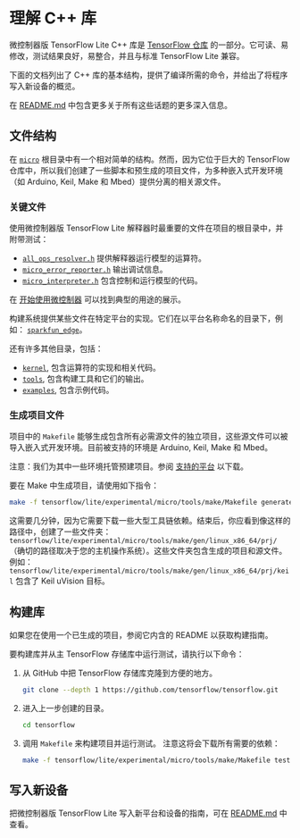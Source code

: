 # 理解 C++ 库

微控制器版 TensorFlow Lite C++ 库是
[TensorFlow 仓库](https://github.com/tensorflow/tensorflow/tree/master/tensorflow/lite/experimental/micro)
的一部分。它可读、易修改，测试结果良好，易整合，并且与标准 TensorFlow Lite 兼容。

下面的文档列出了 C++ 库的基本结构，提供了编译所需的命令，并给出了将程序写入新设备的概览。

在
[README.md](https://github.com/tensorflow/tensorflow/blob/master/tensorflow/lite/experimental/micro/README.md#如何将用于微控制器的TensorFlow-Lite写入一个新的平台)
中包含更多关于所有这些话题的更多深入信息。

## 文件结构

在
[`micro`](https://github.com/tensorflow/tensorflow/tree/master/tensorflow/lite/experimental/micro)
根目录中有一个相对简单的结构。然而，因为它位于巨大的 TensorFlow 仓库中，所以我们创建了一些脚本和预生成的项目文件，为多种嵌入式开发环境（如 Arduino, Keil, Make 和 Mbed）提供分离的相关源文件。

### 关键文件

使用微控制器版 TensorFlow Lite 解释器时最重要的文件在项目的根目录中，并附带测试：

-   [`all_ops_resolver.h`](https://github.com/tensorflow/tensorflow/blob/master/tensorflow/lite/experimental/micro/kernels/all_ops_resolver.h)
    提供解释器运行模型的运算符。
-   [`micro_error_reporter.h`](https://github.com/tensorflow/tensorflow/blob/master/tensorflow/lite/experimental/micro/micro_error_reporter.h)
    输出调试信息。
-   [`micro_interpreter.h`](https://github.com/tensorflow/tensorflow/blob/master/tensorflow/lite/experimental/micro/micro_interpreter.h)
    包含控制和运行模型的代码。

在 [开始使用微控制器](get_started.md) 可以找到典型的用途的展示。

构建系统提供某些文件在特定平台的实现。它们在以平台名称命名的目录下，例如：
[`sparkfun_edge`](https://github.com/tensorflow/tensorflow/tree/master/tensorflow/lite/experimental/micro/sparkfun_edge)。

还有许多其他目录，包括：

-   [`kernel`](https://github.com/tensorflow/tensorflow/tree/master/tensorflow/lite/experimental/micro/kernels),
    包含运算符的实现和相关代码。
-   [`tools`](https://github.com/tensorflow/tensorflow/tree/master/tensorflow/lite/experimental/micro/tools),
    包含构建工具和它们的输出。
-   [`examples`](https://github.com/tensorflow/tensorflow/tree/master/tensorflow/lite/experimental/micro/examples),
    包含示例代码。

### 生成项目文件

项目中的 `Makefile` 能够生成包含所有必需源文件的独立项目，这些源文件可以被导入嵌入式开发环境。目前被支持的环境是 Arduino, Keil, Make 和 Mbed。

注意：我们为其中一些环境托管预建项目。参阅
[支持的平台](overview.md#supported-platforms)
以下载。

要在 Make 中生成项目，请使用如下指令：

```bash
make -f tensorflow/lite/experimental/micro/tools/make/Makefile generate_projects
```

这需要几分钟，因为它需要下载一些大型工具链依赖。结束后，你应看到像这样的路径中，创建了一些文件夹：
`tensorflow/lite/experimental/micro/tools/make/gen/linux_x86_64/prj/` （确切的路径取决于您的主机操作系统）。这些文件夹包含生成的项目和源文件。例如：
`tensorflow/lite/experimental/micro/tools/make/gen/linux_x86_64/prj/keil`
包含了 Keil uVision 目标。

## 构建库

如果您在使用一个已生成的项目，参阅它内含的 README 以获取构建指南。

要构建库并从主 TensorFlow 存储库中运行测试，请执行以下命令：

1.  从 GitHub 中把 TensorFlow 存储库克隆到方便的地方。

    ```bash
    git clone --depth 1 https://github.com/tensorflow/tensorflow.git
    ```

2.  进入上一步创建的目录。

    ```bash
    cd tensorflow
    ```

3.  调用 `Makefile` 来构建项目并运行测试。
    注意这将会下载所有需要的依赖：

    ```bash
    make -f tensorflow/lite/experimental/micro/tools/make/Makefile test
    ```

## 写入新设备

把微控制器版 TensorFlow Lite 写入新平台和设备的指南，可在
[README.md](https://github.com/tensorflow/tensorflow/tree/master/tensorflow/lite/experimental/micro#如何将用于微控制器的TensorFlow-Lite写入一个新的平台)
中查看。
